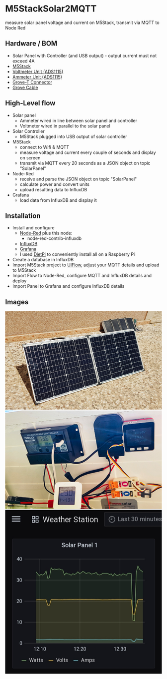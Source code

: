 # M5StackSolar2MQTT
measure solar panel voltage and current on M5Stack, transmit via MQTT to Node Red

## Hardware / BOM
* Solar Panel with Controller (and USB output) - output current must not exceed 4A
* [M5Stack](https://shop.m5stack.com/collections/m5-core/products/grey-development-core)
* [Voltmeter Unit (ADS1115)](https://shop.m5stack.com/collections/m5-unit/products/voltmeter-unit-ads1115)
* [Ammeter Unit (ADS1115)](https://shop.m5stack.com/collections/m5-unit/products/ammeter-unit-ads1115)
* [Grove-T Connector](https://shop.m5stack.com/collections/m5-accessory/products/grove-t-connector-5pcs-a-pack)
* [Grove Cable](https://shop.m5stack.com/collections/m5-accessory/products/4pin-buckled-grove-cable)

## High-Level flow

* Solar panel 
  * Ammeter wired in line between solar panel and controller
  * Voltmeter wired in parallel to the solar panel
* Solar Controller
  * M5Stack plugged into USB output of solar controller
* M5Stack
  * connect to Wifi & MQTT
  * measure voltage and current every couple of seconds and display on screen
  * transmit via MQTT every 20 seconds as a JSON object on topic "SolarPanel"
* Node-Red
  * receive and parse the JSON object on topic "SolarPanel"
  * calculate power and convert units
  * upload resulting data to InfluxDB
* Grafana
  * load data from InfluxDB and display it
  
## Installation
* Install and configure
  * [Node-Red](https://nodered.org/) plus this node:
    * node-red-contrib-influxdb
  * [InfluxDB](https://www.influxdata.com/products/influxdb-overview/)
  * [Grafana](https://grafana.com/)
  * I used [DietPi](https://dietpi.com/) to conveniently install all on a Raspberry Pi
* Create a database in InfluxDB
* Import M5Stack project to [UIFlow](https://flow.m5stack.com/), adjust your MQTT details and upload to M5Stack
* Import Flow to Node-Red, configure MQTT and InfluxDB details and deploy
* Import Panel to Grafana and configure InfluxDB details

## Images
![solar panel](/images/solarpanel.jpg)
![M5Stack wiring](/images/m5stack.jpg)
![Grafana](/images/grafana.jpg)
  
